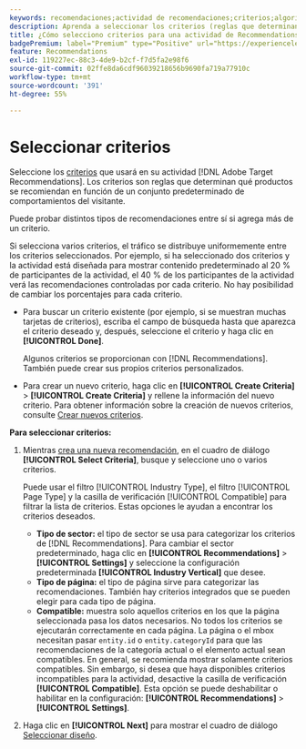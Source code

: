 ```yaml
---
keywords: recomendaciones;actividad de recomendaciones;criterios;algoritmo
description: Aprenda a seleccionar los criterios (reglas que determinan qué productos o contenido recomendar) que se deben utilizar en su actividad de Adobe [!DNL Target] Recommendations.
title: ¿Cómo selecciono criterios para una actividad de Recommendations?
badgePremium: label="Premium" type="Positive" url="https://experienceleague.adobe.com/docs/target/using/introduction/intro.html?lang=es#premium newtab=true" tooltip="Consulte qué se incluye en Target Premium."
feature: Recommendations
exl-id: 119227ec-88c3-4de9-b2cf-f7d5fa2e98f6
source-git-commit: 02ffe8da6cdf96039218656b9690fa719a77910c
workflow-type: tm+mt
source-wordcount: '391'
ht-degree: 55%

---
```


# Seleccionar criterios

Seleccione los [criterios](/help/main/c-recommendations/c-algorithms/algorithms.md) que usará en su actividad [!DNL Adobe Target Recommendations]. Los criterios son reglas que determinan qué productos se recomiendan en función de un conjunto predeterminado de comportamientos del visitante.

Puede probar distintos tipos de recomendaciones entre sí si agrega más de un criterio.

Si selecciona varios criterios, el tráfico se distribuye uniformemente entre los criterios seleccionados. Por ejemplo, si ha seleccionado dos criterios y la actividad está diseñada para mostrar contenido predeterminado al 20 % de participantes de la actividad, el 40 % de los participantes de la actividad verá las recomendaciones controladas por cada criterio. No hay posibilidad de cambiar los porcentajes para cada criterio.

* Para buscar un criterio existente (por ejemplo, si se muestran muchas tarjetas de criterios), escriba el campo de búsqueda hasta que aparezca el criterio deseado y, después, seleccione el criterio y haga clic en **[!UICONTROL Done]**.

  Algunos criterios se proporcionan con [!DNL Recommendations]. También puede crear sus propios criterios personalizados.

* Para crear un nuevo criterio, haga clic en **[!UICONTROL Create Criteria]** > **[!UICONTROL Create Criteria]** y rellene la información del nuevo criterio. Para obtener información sobre la creación de nuevos criterios, consulte [Crear nuevos criterios](/help/main/c-recommendations/c-algorithms/create-new-algorithm.md#task_8A9CB465F28D44899F69F38AD27352FE).

**Para seleccionar criterios:**

1. Mientras [crea una nueva recomendación](/help/main/c-recommendations/t-create-recs-activity/create-recs-activity.md#task_6874328773C64C44A73F0A130AD3F96F), en el cuadro de diálogo **[!UICONTROL Select Criteria]**, busque y seleccione uno o varios criterios.

   Puede usar el filtro [!UICONTROL Industry Type], el filtro [!UICONTROL Page Type] y la casilla de verificación [!UICONTROL Compatible] para filtrar la lista de criterios. Estas opciones le ayudan a encontrar los criterios deseados.

   * **Tipo de sector:** el tipo de sector se usa para categorizar los criterios de [!DNL Recommendations]. Para cambiar el sector predeterminado, haga clic en **[!UICONTROL Recommendations]** > **[!UICONTROL Settings]** y seleccione la configuración predeterminada **[!UICONTROL Industry Vertical]** que desee.
   * **Tipo de página:** el tipo de página sirve para categorizar las recomendaciones. También hay criterios integrados que se pueden elegir para cada tipo de página.
   * **Compatible:** muestra solo aquellos criterios en los que la página seleccionada pasa los datos necesarios. No todos los criterios se ejecutarán correctamente en cada página. La página o el mbox necesitan pasar `entity.id` o `entity.categoryId` para que las recomendaciones de la categoría actual o el elemento actual sean compatibles. En general, se recomienda mostrar solamente criterios compatibles. Sin embargo, si desea que haya disponibles criterios incompatibles para la actividad, desactive la casilla de verificación **[!UICONTROL Compatible]**. Esta opción se puede deshabilitar o habilitar en la configuración: **[!UICONTROL Recommendations]** > **[!UICONTROL Settings]**.

1. Haga clic en **[!UICONTROL Next]** para mostrar el cuadro de diálogo [Seleccionar diseño](/help/main/c-recommendations/c-design-overview/design-overview.md).
